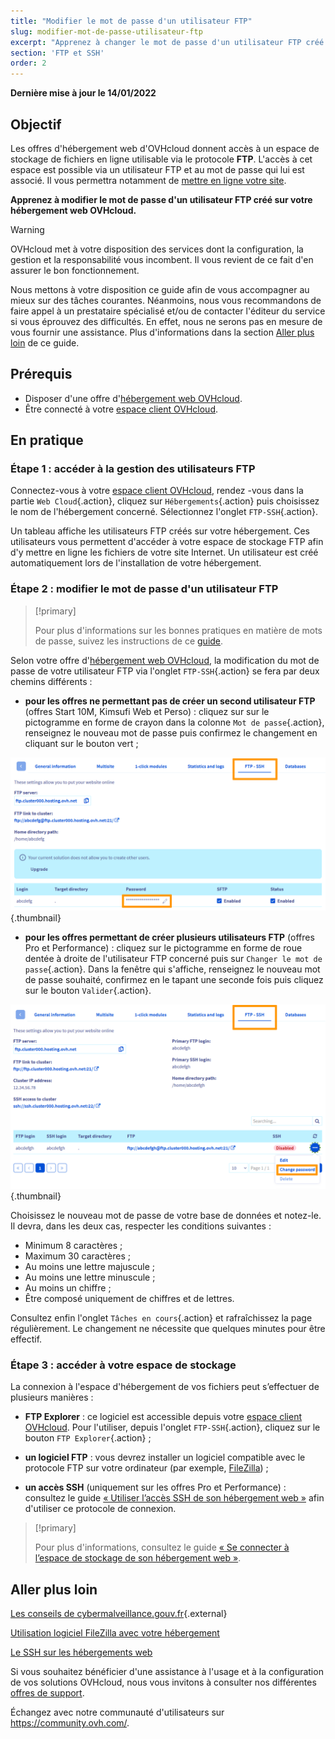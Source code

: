 ```yaml
---
title: "Modifier le mot de passe d'un utilisateur FTP"
slug: modifier-mot-de-passe-utilisateur-ftp
excerpt: "Apprenez à changer le mot de passe d'un utilisateur FTP créé sur votre hébergement web OVHcloud"
section: 'FTP et SSH'
order: 2
---
```


**Dernière mise à jour le 14/01/2022**

## Objectif

Les offres d'hébergement web d'OVHcloud donnent accès à un espace de stockage de fichiers en ligne utilisable via le protocole **FTP**. L'accès à cet espace est possible via un utilisateur FTP et au mot de passe qui lui est associé. Il vous permettra notamment de [mettre en ligne votre site](https://docs.ovh.com/fr/hosting/mettre-mon-site-en-ligne/#etape-2-mise-en-ligne-des-fichiers-du-site-sur-lespace-de-stockage).

**Apprenez à modifier le mot de passe d'un utilisateur FTP créé sur votre hébergement web OVHcloud.**

> [!warning]
>
> OVHcloud met à votre disposition des services dont la configuration, la gestion et la responsabilité vous incombent. Il vous revient de ce fait d'en assurer le bon fonctionnement.
>
> Nous mettons à votre disposition ce guide afin de vous accompagner au mieux sur des tâches courantes. Néanmoins, nous vous recommandons de faire appel à un prestataire spécialisé et/ou de contacter l'éditeur du service si vous éprouvez des difficultés. En effet, nous ne serons pas en mesure de vous fournir une assistance. Plus d'informations dans la section [Aller plus loin](#aller-plus-loin) de ce guide.
>

## Prérequis

- Disposer d'une offre d'[hébergement web OVHcloud](https://www.ovhcloud.com/fr/web-hosting/).
- Être connecté à votre [espace client OVHcloud](https://www.ovh.com/auth/?action=gotomanager&from=https://www.ovh.com/fr/&ovhSubsidiary=fr).

## En pratique

### Étape 1 : accéder à la gestion des utilisateurs FTP

Connectez-vous à votre [espace client OVHcloud](https://www.ovh.com/auth/?action=gotomanager&from=https://www.ovh.com/fr/&ovhSubsidiary=fr), rendez -vous dans la partie `Web Cloud`{.action}, cliquez sur `Hébergements`{.action} puis choisissez le nom de l'hébergement concerné. Sélectionnez l'onglet `FTP-SSH`{.action}.

Un tableau affiche les utilisateurs FTP créés sur votre hébergement. Ces utilisateurs vous permettent d'accéder à votre espace de stockage FTP afin d'y mettre en ligne les fichiers de votre site Internet. Un utilisateur est créé automatiquement lors de l'installation de votre hébergement.

### Étape 2 : modifier le mot de passe d'un utilisateur FTP

> [!primary]
>
> Pour plus d'informations sur les bonnes pratiques en matière de mots de passe, suivez les instructions de ce [guide](https://docs.ovh.com/fr/customer/gerer-son-mot-de-passe/).
>

Selon votre offre d'[hébergement web OVHcloud](https://www.ovhcloud.com/fr/web-hosting/), la modification du mot de passe de votre utilisateur FTP via l'onglet `FTP-SSH`{.action} se fera par deux chemins différents :

- **pour les offres ne permettant pas de créer un second utilisateur FTP** (offres Start 10M, Kimsufi Web et Perso) : cliquez sur sur le pictogramme en forme de crayon dans la colonne `Mot de passe`{.action}, renseignez le nouveau mot de passe puis confirmez le changement en cliquant sur le bouton vert ;

![change-ftp-password-step1-perso](images/change-ftp-password-step1-perso.png){.thumbnail}

- **pour les offres permettant de créer plusieurs utilisateurs FTP** (offres Pro et Performance) : cliquez sur le pictogramme en forme de roue dentée à droite de l'utilisateur FTP concerné puis sur `Changer le mot de passe`{.action}. Dans la fenêtre qui s'affiche, renseignez le nouveau mot de passe souhaité, confirmez en le tapant une seconde fois puis cliquez sur le bouton `Valider`{.action}.

![change-ftp-password-step1-pro](images/change-ftp-password-step1-pro.png){.thumbnail}

Choisissez le nouveau mot de passe de votre base de données et notez-le. Il devra, dans les deux cas, respecter les conditions suivantes :

- Minimum 8 caractères ;
- Maximum 30 caractères ;
- Au moins une lettre majuscule ;
- Au moins une lettre minuscule ;
- Au moins un chiffre ;
- Être composé uniquement de chiffres et de lettres.

Consultez enfin l'onglet `Tâches en cours`{.action} et rafraîchissez la page régulièrement. Le changement ne nécessite que quelques minutes pour être effectif.

### Étape 3 : accéder à votre espace de stockage

La connexion à l'espace d'hébergement de vos fichiers peut s’effectuer de plusieurs manières :

- **FTP Explorer** : ce logiciel est accessible depuis votre [espace client OVHcloud](https://www.ovh.com/auth/?action=gotomanager&from=https://www.ovh.com/fr/&ovhSubsidiary=fr). Pour l'utiliser, depuis l'onglet `FTP-SSH`{.action}, cliquez sur le bouton `FTP Explorer`{.action} ;

- **un logiciel FTP** : vous devrez installer un logiciel compatible avec le protocole FTP sur votre ordinateur (par exemple, [FileZilla](https://docs.ovh.com/fr/hosting/mutualise-guide-utilisation-filezilla/)) ;

- **un accès SSH** (uniquement sur les offres Pro et Performance) : consultez le guide [« Utiliser l’accès SSH de son hébergement web »](https://docs.ovh.com/fr/hosting/mutualise-le-ssh-sur-les-hebergements-mutualises/) afin d'utiliser ce protocole de connexion.

> [!primary]
>
> Pour plus d'informations, consultez le guide [« Se connecter à l’espace de stockage de son hébergement web »](https://docs.ovh.com/fr/hosting/connexion-espace-stockage-ftp-hebergement-web/).
>

## Aller plus loin <a name="aller-plus-loin"></a>

[Les conseils de cybermalveillance.gouv.fr](https://www.cybermalveillance.gouv.fr/tous-nos-contenus/){.external}

[Utilisation logiciel FileZilla avec votre hébergement](https://docs.ovh.com/fr/hosting/mutualise-guide-utilisation-filezilla/)

[Le SSH sur les hébergements web](https://docs.ovh.com/fr/hosting/mutualise-le-ssh-sur-les-hebergements-mutualises/)

Si vous souhaitez bénéficier d'une assistance à l'usage et à la configuration de vos solutions OVHcloud, nous vous invitons à consulter nos différentes [offres de support](https://www.ovhcloud.com/fr/support-levels/).

Échangez avec notre communauté d'utilisateurs sur <https://community.ovh.com/>.